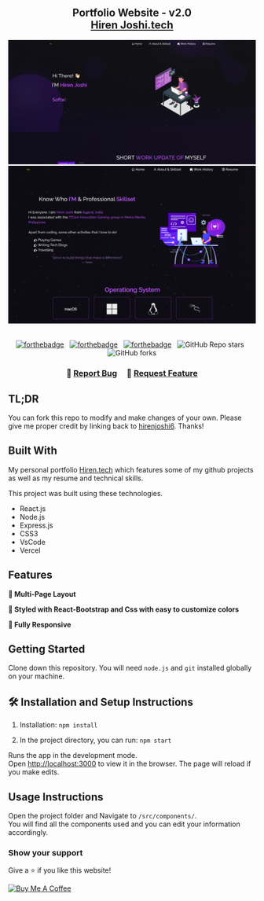 <h2 align="center">
  Portfolio Website - v2.0<br/>
  <a href="https://joshiren.vercel.app/" target="_blank">Hiren Joshi.tech</a>
</h2>
<div align="center">
  <img alt="Demo" src="./public/readme-img1.png" />
  <img alt="Demo" src="./public/readme-img2.png" />
</div>

<br/>

<center>

[![forthebadge](https://forthebadge.com/images/badges/built-with-love.svg)](https://forthebadge.com) &nbsp;
[![forthebadge](https://forthebadge.com/images/badges/made-with-javascript.svg)](https://forthebadge.com) &nbsp;
[![forthebadge](https://forthebadge.com/images/badges/open-source.svg)](https://forthebadge.com) &nbsp;
![GitHub Repo stars](https://img.shields.io/github/stars/hirenjoshi6/Portfolio?color=red&logo=github&style=for-the-badge) &nbsp;
![GitHub forks](https://img.shields.io/github/forks/hirenjoshi6/Portfolio?color=red&logo=github&style=for-the-badge)

</center>

<h3 align="center">
    🔹
    <a href="https://github.com/hirenjoshi6/Portfolio/issues">Report Bug</a> &nbsp; &nbsp;
    🔹
    <a href="https://github.com/hirenjoshi6/Portfolio/issues">Request Feature</a>
</h3>

## TL;DR

You can fork this repo to modify and make changes of your own. Please give me proper credit by linking back to [hirenjoshi6](https://github.com/hirenjoshi6/Portfolio). Thanks!

## Built With

My personal portfolio <a href="https://joshiren.vercel.app/" target="_blank">Hiren.tech</a> which features some of my github projects as well as my resume and technical skills.<br/>

This project was built using these technologies.

- React.js
- Node.js
- Express.js
- CSS3
- VsCode
- Vercel

## Features

**📖 Multi-Page Layout**

**🎨 Styled with React-Bootstrap and Css with easy to customize colors**

**📱 Fully Responsive**

## Getting Started

Clone down this repository. You will need `node.js` and `git` installed globally on your machine.

## 🛠 Installation and Setup Instructions

1. Installation: `npm install`

2. In the project directory, you can run: `npm start`

Runs the app in the development mode.\
Open [http://localhost:3000](http://localhost:3000) to view it in the browser.
The page will reload if you make edits.

## Usage Instructions

Open the project folder and Navigate to `/src/components/`. <br/>
You will find all the components used and you can edit your information accordingly.

### Show your support

Give a ⭐ if you like this website!

<a href="https://www.buymeacoffee.com/hirenjoshi6" target="_blank"><img src="https://cdn.buymeacoffee.com/buttons/v2/default-violet.png" alt="Buy Me A Coffee" height= "60px" width= "217px" ></a>
